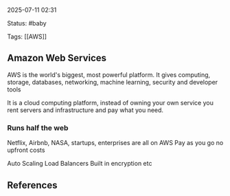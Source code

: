 2025-07-11 02:31

Status: #baby 

Tags: [[AWS]] 

## Amazon Web Services
AWS is the world's biggest, most powerful platform. It gives computing, storage, databases, networking, machine learning, security and developer tools

It is a cloud computing platform, instead of owning your own service you rent servers and infrastructure and pay what you need. 

### Runs half the web
Netflix, Airbnb, NASA, startups, enterprises are all on AWS
Pay as you go no upfront costs 

Auto Scaling
Load Balancers 
Built in encryption 
etc
## References 